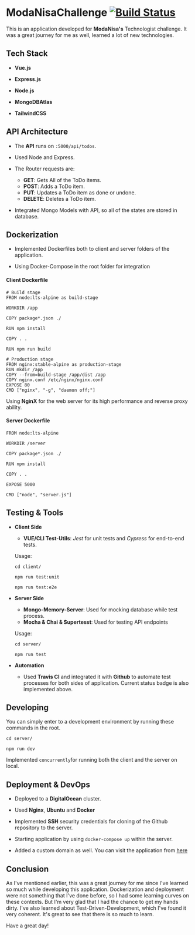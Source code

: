 # ModaNisaChallenge [![Build Status](https://travis-ci.com/ataknz/ModaNisaChallenge.svg?token=24UZ7R8aV1D6Fc6qevvx&branch=master)](https://travis-ci.com/ataknz/ModaNisaChallenge)

This is an application developed for **ModaNisa's** Technologist challenge. It was a great journey for me as well,
learned a lot of new technologies.

## Tech Stack

* **Vue.js**

* **Express.js**

* **Node.js**

* **MongoDBAtlas**

* **TailwindCSS**

## API Architecture

* The **API** runs on `:5000/api/todos`.

* Used Node and Express. 

* The Router requests are:

  - **GET**: Gets All of the ToDo items.
  - **POST**: Adds a ToDo item.
  - **PUT**: Updates a ToDo item as done or undone.
  - **DELETE**: Deletes a ToDo item.
  
* Integrated Mongo Models with API, so all of the states are stored in database.

## Dockerization

* Implemented Dockerfiles both to client and server folders of the application.

* Using Docker-Compose in the root folder for integration

#### Client Dockerfile
```
# Build stage
FROM node:lts-alpine as build-stage

WORKDIR /app

COPY package*.json ./

RUN npm install

COPY . .

RUN npm run build

# Production stage
FROM nginx:stable-alpine as production-stage
RUN mkdir /app
COPY --from=build-stage /app/dist /app
COPY nginx.conf /etc/nginx/nginx.conf
EXPOSE 80
CMD ["nginx", "-g", "daemon off;"]
```

Using **NginX** for the web server for its high performance and reverse proxy ability.


#### Server Dockerfile
```
FROM node:lts-alpine 

WORKDIR /server

COPY package*.json ./

RUN npm install

COPY . .

EXPOSE 5000

CMD ["node", "server.js"]
```

## Testing & Tools

* **Client Side**

  - **VUE/CLI Test-Utils**: *Jest* for unit tests and *Cypress* for end-to-end tests.
  
  Usage:
  ```
  cd client/
  
  npm run test:unit
  
  npm run test:e2e
  ```
* **Server Side**

  - **Mongo-Memory-Server**: Used for mocking database while test process.
  - **Mocha & Chai & Supertesst**: Used for testing API endpoints
  
  Usage:
  ```
  cd server/
  
  npm run test
  ```
  
* **Automation**

  - Used **Travis CI** and integrated it with **Github** to automate test processes for both sides of application. Current status badge is also implemented above.
  
## Developing

You can simply enter to a development environment by running these commands in the root.

```
cd server/

npm run dev
```
Implemented `concurrently`for running both the client and the server on local.

## Deployment & DevOps

  - Deployed to a **DigitalOcean** cluster.
  
  - Used **Nginx**, **Ubuntu** and **Docker**
  
  - Implemented **SSH** security credentials for cloning of the Github repository to the server.
  
  - Starting application by using `docker-compose up` within the server.
  
  - Added a custom domain as well. You can visit the application from [here](http://to-dos.live)
  
## Conclusion

As I've mentioned earlier, this was a great journey for me since I've learned so much while developing this application.
Dockerization and deployment were not something that I've done before, so I had some learning curves on these contexts. But I'm very glad that I had the chance
to get my hands dirty. I've also learned about Test-Driven-Development, which I've found it very coherent. It's great to see that there is so much to learn. 


Have a great day!

